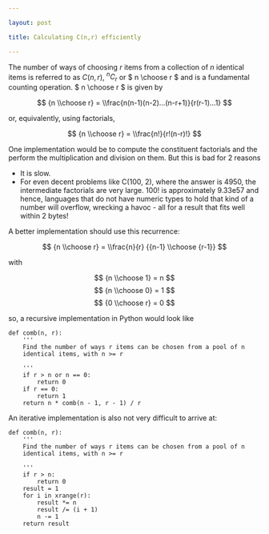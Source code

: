 ```yaml
---

layout: post

title: Calculating C(n,r) efficiently

---
```


The number of ways of choosing $r$ items from a collection of $n$ identical
items is referred to as $C(n,r)$,  ${}^{n}C_{r}$ or $ n \\choose r $ and is a
fundamental counting operation. $ n \\choose r $ is given by


$$ {n \\choose r} = \\frac{n(n-1)(n-2)...(n-r+1)}{r(r-1)...1} $$


or, equivalently, using factorials,

$$ {n \\choose r} = \\frac{n!}{r!(n-r)!} $$

One implementation would be to compute the constituent factorials and the
perform the multiplication and division on them. But this is bad for 2 reasons

- It is slow.
- For even decent problems like C(100, 2), where the answer is 4950, the
  intermediate factorials are very large. 100! is approximately 9.33e57 and
  hence, languages that do not have numeric types to hold that kind of a
  number will overflow, wrecking a havoc - all for a result that fits well
  within 2 bytes!


A better implementation should use this recurrence:

$$ {n \\choose r} =  \\frac{n}{r} {{n-1} \\choose {r-1}} $$

with

$$ {n \\choose 1} = n $$
$$ {n \\choose 0} = 1 $$
$$ {0 \\choose r} = 0 $$

so, a recursive implementation in Python would look like

    def comb(n, r):
        '''
        Find the number of ways r items can be chosen from a pool of n
        identical items, with n >= r

        '''
        if r > n or n == 0:
            return 0
        if r == 0:
            return 1
        return n * comb(n - 1, r - 1) / r

An iterative implementation is also not very difficult to arrive at:

    def comb(n, r):
        '''
        Find the number of ways r items can be chosen from a pool of n
        identical items, with n >= r

        '''
        if r > n:
            return 0
        result = 1
        for i in xrange(r):
            result *= n
            result /= (i + 1)
            n -= 1
        return result

